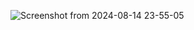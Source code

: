 ![Screenshot from 2024-08-14 23-55-05](https://github.com/user-attachments/assets/00807aab-36c5-4ae4-b680-f16d09a7e744)

